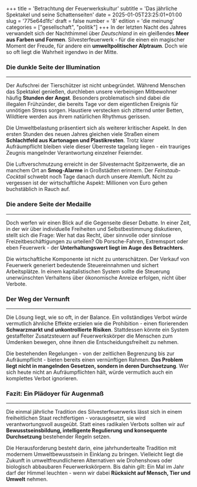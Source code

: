 +++
title = 'Betrachtung der Feuerwerkskultur'
subtitle = 'Das jährliche Spektakel und seine Schattenseiten'
date = 2025-01-05T23:25:01+01:00
slug = '775e64d1fc'
draft = false
number = '8'
edition = 'die meinung'
categories = ["gesellschaft", "politik"]
+++
In der letzten Nacht des Jahres verwandelt sich der Nachthimmel über *Deutschland* in ein gleißendes **Meer aus Farben und Formen**.
Silvesterfeuerwerk - für die einen ein magischer Moment der Freude, für andere ein **umweltpolitischer Alptraum**. Doch wie so oft liegt die Wahrheit irgendwo in der Mitte.

### Die dunkle Seite der Illumination
---

Der Aufschrei der Tierschützer ist nicht unbegründet. Während Menschen das Spektakel genießen, durchleben unsere vierbeinigen Mitbewohner häufig **Stunden der Angst**.
Besonders problematisch sind dabei die illegalen Frühzünder, die bereits Tage vor dem eigentlichen Ereignis für unnötigen Stress sorgen. Haustiere verstecken sich zitternd unter Betten, Wildtiere werden aus ihrem natürlichen Rhythmus gerissen.

Die Umweltbelastung präsentiert sich als weiterer kritischer Aspekt. In den ersten Stunden des neuen Jahres gleichen viele Straßen einem **Schlachtfeld aus Kartonagen und Plastikresten**.
Trotz klarer Aufräumpflicht bleiben viele dieser Überreste tagelang liegen - ein trauriges Zeugnis mangelnder Verantwortung einzelner Feiernder.

Die Luftverschmutzung erreicht in der Silvesternacht Spitzenwerte, die an manchem Ort an **Smog-Alarme** in Großstädten erinnern. Der *Feinstaub-Cocktail* schwebt noch Tage danach durch unsere Atemluft.
Nicht zu vergessen ist der wirtschaftliche Aspekt: Millionen von Euro gehen buchstäblich in Rauch auf.

### Die andere Seite der Medaille
---

Doch werfen wir einen Blick auf die Gegenseite dieser Debatte. In einer Zeit, in der wir über individuelle Freiheiten und Selbstbestimmung diskutieren, stellt sich die Frage: Wer hat das Recht, über sinnvolle oder sinnlose Freizeitbeschäftigungen zu urteilen?
Ob Porsche-Fahren, Extremsport oder eben Feuerwerk - der **Unterhaltungswert liegt im Auge des Betrachters**.

Die wirtschaftliche Komponente ist nicht zu unterschätzen. Der Verkauf von Feuerwerk generiert bedeutende Steuereinnahmen und sichert Arbeitsplätze. In einem kapitalistischen System sollte die Steuerung unerwünschten Verhaltens über ökonomische Anreize erfolgen, nicht über Verbote.

### Der Weg der Vernunft
---

Die Lösung liegt, wie so oft, in der Balance. Ein vollständiges Verbot würde vermutlich ähnliche Effekte erzielen wie die Prohibition - einen florierenden **Schwarzmarkt und unkontrollierte Risiken**.
Stattdessen könnte ein System gestaffelter Zusatzsteuern auf Feuerwerkskörper die Menschen zum Umdenken bewegen, ohne ihnen die Entscheidungsfreiheit zu nehmen.

Die bestehenden Regelungen - von der zeitlichen Begrenzung bis zur Aufräumpflicht - bieten bereits einen vernünftigen Rahmen. **Das Problem liegt nicht in mangelnden Gesetzen, sondern in deren Durchsetzung**.
Wer sich heute nicht an Aufräumpflichten hält, würde vermutlich auch ein komplettes Verbot ignorieren.

### Fazit: Ein Plädoyer für Augenmaß
---

Die einmal jährliche Tradition des Silvesterfeuerwerks lässt sich in einem freiheitlichen Staat rechtfertigen - vorausgesetzt, sie wird verantwortungsvoll ausgeübt.
Statt eines radikalen Verbots sollten wir auf **Bewusstseinsbildung, intelligente Regulierung und konsequente Durchsetzung** bestehender Regeln setzen.

Die Herausforderung besteht darin, eine jahrhundertealte Tradition mit modernem Umweltbewusstsein in Einklang zu bringen. Vielleicht liegt die Zukunft in umweltfreundlicheren Alternativen wie Drohenshows oder biologisch abbaubaren Feuerwerkskörpern.
Bis dahin gilt: Ein Mal im Jahr darf der Himmel leuchten - wenn wir dabei **Rücksicht auf Mensch, Tier und Umwelt** nehmen.
